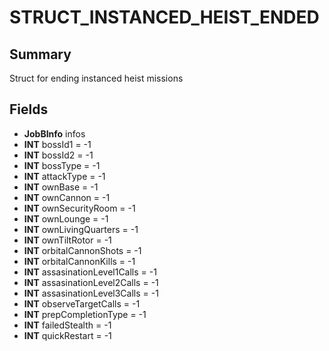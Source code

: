 # STRUCT_INSTANCED_HEIST_ENDED

## Summary
Struct for ending instanced heist missions

## Fields
* **JobBInfo** infos
* **INT** bossId1 = -1
* **INT** bossId2 = -1
* **INT** bossType = -1
* **INT** attackType = -1
* **INT** ownBase = -1
* **INT** ownCannon = -1
* **INT** ownSecurityRoom = -1
* **INT** ownLounge = -1
* **INT** ownLivingQuarters = -1
* **INT** ownTiltRotor = -1
* **INT** orbitalCannonShots = -1
* **INT** orbitalCannonKills = -1
* **INT** assasinationLevel1Calls = -1
* **INT** assasinationLevel2Calls = -1
* **INT** assasinationLevel3Calls = -1
* **INT** observeTargetCalls = -1
* **INT** prepCompletionType = -1
* **INT** failedStealth = -1
* **INT** quickRestart = -1